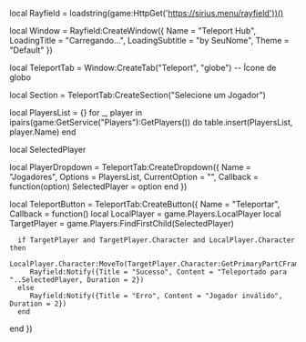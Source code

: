 local Rayfield = loadstring(game:HttpGet('https://sirius.menu/rayfield'))()

local Window = Rayfield:CreateWindow({
   Name = "Teleport Hub",
   LoadingTitle = "Carregando...",
   LoadingSubtitle = "by SeuNome",
   Theme = "Default"
})

local TeleportTab = Window:CreateTab("Teleport", "globe") -- Ícone de globo

local Section = TeleportTab:CreateSection("Selecione um Jogador")

local PlayersList = {} 
for _, player in ipairs(game:GetService("Players"):GetPlayers()) do
   table.insert(PlayersList, player.Name)
end

local SelectedPlayer

local PlayerDropdown = TeleportTab:CreateDropdown({
   Name = "Jogadores",
   Options = PlayersList,
   CurrentOption = "",
   Callback = function(option)
      SelectedPlayer = option
   end
})

local TeleportButton = TeleportTab:CreateButton({
   Name = "Teleportar",
   Callback = function()
      local LocalPlayer = game.Players.LocalPlayer
      local TargetPlayer = game.Players:FindFirstChild(SelectedPlayer)

      if TargetPlayer and TargetPlayer.Character and LocalPlayer.Character then
         LocalPlayer.Character:MoveTo(TargetPlayer.Character:GetPrimaryPartCFrame().Position)
         Rayfield:Notify({Title = "Sucesso", Content = "Teleportado para "..SelectedPlayer, Duration = 2})
      else
         Rayfield:Notify({Title = "Erro", Content = "Jogador inválido", Duration = 2})
      end
   end
})
